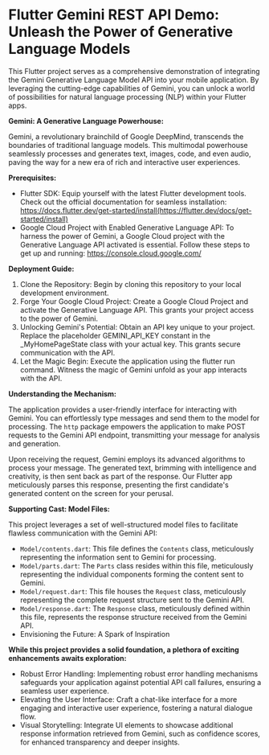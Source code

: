 # Flutter Gemini REST API Demo: Unleash the Power of Generative Language Models

This Flutter project serves as a comprehensive demonstration of integrating the Gemini Generative Language Model API into your mobile application. By leveraging the cutting-edge capabilities of Gemini, you can unlock a world of possibilities for natural language processing (NLP) within your Flutter apps.

**Gemini: A Generative Language Powerhouse:**

Gemini, a revolutionary brainchild of Google DeepMind, transcends the boundaries of traditional language models. This multimodal powerhouse seamlessly processes and generates text, images, code, and even audio, paving the way for a new era of rich and interactive user experiences.

**Prerequisites:**

* Flutter SDK: Equip yourself with the latest Flutter development tools. Check out the official documentation for seamless installation: https://docs.flutter.dev/get-started/install(https://flutter.dev/docs/get-started/install)
* Google Cloud Project with Enabled Generative Language API: To harness the power of Gemini, a Google Cloud project with the Generative Language API activated is essential. Follow these steps to get up and running: https://console.cloud.google.com/

**Deployment Guide:**

1. Clone the Repository: Begin by cloning this repository to your local development environment.
2. Forge Your Google Cloud Project: Create a Google Cloud Project and activate the Generative Language API. This grants your project access to the power of Gemini.
3. Unlocking Gemini's Potential: Obtain an API key unique to your project. Replace the placeholder GEMINI_API_KEY constant in the _MyHomePageState class with your actual key. This grants secure communication with the API.
4. Let the Magic Begin: Execute the application using the flutter run command. Witness the magic of Gemini unfold as your app interacts with the API.

**Understanding the Mechanism:**

The application provides a user-friendly interface for interacting with Gemini. You can effortlessly type messages and send them to the model for processing. The `http` package empowers the application to make POST requests to the Gemini API endpoint, transmitting your message for analysis and generation.

Upon receiving the request, Gemini employs its advanced algorithms to process your message. The generated text, brimming with intelligence and creativity, is then sent back as part of the response. Our Flutter app meticulously parses this response, presenting the first candidate's generated content on the screen for your perusal.

**Supporting Cast: Model Files:**

This project leverages a set of well-structured model files to facilitate flawless communication with the Gemini API:

* `Model/contents.dart`: This file defines the `Contents` class, meticulously representing the information sent to Gemini for processing.
* `Model/parts.dart`: The `Parts` class resides within this file, meticulously representing the individual components forming the content sent to Gemini.
* `Model/request.dart`: This file houses the `Request` class, meticulously representing the complete request structure sent to the Gemini API.
* `Model/response.dart`: The `Response` class, meticulously defined within this file, represents the response structure received from the Gemini API.
* Envisioning the Future: A Spark of Inspiration

**While this project provides a solid foundation, a plethora of exciting enhancements awaits exploration:**

* Robust Error Handling: Implementing robust error handling mechanisms safeguards your application against potential API call failures, ensuring a seamless user experience.
* Elevating the User Interface: Craft a chat-like interface for a more engaging and interactive user experience, fostering a natural dialogue flow.
* Visual Storytelling: Integrate UI elements to showcase additional response information retrieved from Gemini, such as confidence scores, for enhanced transparency and deeper insights.
